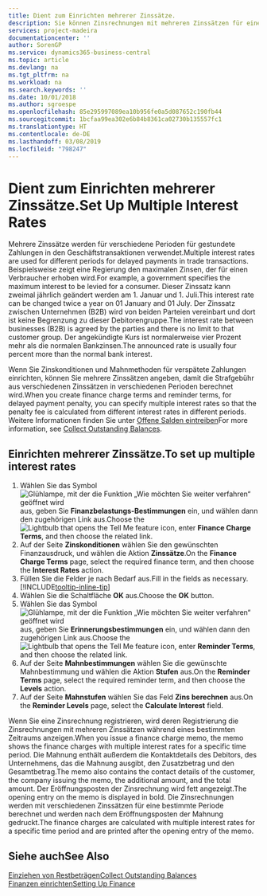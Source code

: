 ```yaml
---
title: Dient zum Einrichten mehrerer Zinssätze.
description: Sie können Zinsrechnungen mit mehreren Zinssätzen für eine bestimmte Periode berechnen. Die Zinsberechnung ist für alle finanziellen Belastungen, nur mit Veränderung des Zinssatzes für eine bestimmte Periode ähnlich.
services: project-madeira
documentationcenter: ''
author: SorenGP
ms.service: dynamics365-business-central
ms.topic: article
ms.devlang: na
ms.tgt_pltfrm: na
ms.workload: na
ms.search.keywords: ''
ms.date: 10/01/2018
ms.author: sgroespe
ms.openlocfilehash: 85e295997089ea10b956fe0a5d087652c190fb44
ms.sourcegitcommit: 1bcfaa99ea302e6b84b8361ca02730b135557fc1
ms.translationtype: HT
ms.contentlocale: de-DE
ms.lasthandoff: 03/08/2019
ms.locfileid: "798247"
---
```

# <a name="set-up-multiple-interest-rates"></a><span data-ttu-id="503d2-104">Dient zum Einrichten mehrerer Zinssätze.</span><span class="sxs-lookup"><span data-stu-id="503d2-104">Set Up Multiple Interest Rates</span></span>
<span data-ttu-id="503d2-105">Mehrere Zinssätze werden für verschiedene Perioden für gestundete Zahlungen in den Geschäftstransaktionen verwendet.</span><span class="sxs-lookup"><span data-stu-id="503d2-105">Multiple interest rates are used for different periods for delayed payments in trade transactions.</span></span> <span data-ttu-id="503d2-106">Beispielsweise zeigt eine Regierung den maximalen Zinsen, der für einen Verbraucher erhoben wird.</span><span class="sxs-lookup"><span data-stu-id="503d2-106">For example, a government specifies the maximum interest to be levied for a consumer.</span></span> <span data-ttu-id="503d2-107">Dieser Zinssatz kann zweimal jährlich geändert werden am 1. Januar und 1. Juli.</span><span class="sxs-lookup"><span data-stu-id="503d2-107">This interest rate can be changed twice a year on 01 January and 01 July.</span></span> <span data-ttu-id="503d2-108">Der Zinssatz zwischen Unternehmen (B2B) wird von beiden Parteien vereinbart und dort ist keine Begrenzung zu dieser Debitorengruppe.</span><span class="sxs-lookup"><span data-stu-id="503d2-108">The interest rate between businesses (B2B) is agreed by the parties and there is no limit to that customer group.</span></span> <span data-ttu-id="503d2-109">Der angekündigte Kurs ist normalerweise vier Prozent mehr als die normalen Bankzinsen.</span><span class="sxs-lookup"><span data-stu-id="503d2-109">The announced rate is usually four percent more than the normal bank interest.</span></span>

<span data-ttu-id="503d2-110">Wenn Sie Zinskonditionen und Mahnmethoden für verspätete Zahlungen einrichten, können Sie mehrere Zinssätzen angeben, damit die Strafgebühr aus verschiedenen Zinssätzen in verschiedenen Perioden berechnet wird.</span><span class="sxs-lookup"><span data-stu-id="503d2-110">When you create finance charge terms and reminder terms, for delayed payment penalty, you can specify multiple interest rates so that the penalty fee is calculated from different interest rates in different periods.</span></span> <span data-ttu-id="503d2-111">Weitere Informationen finden Sie unter [Offene Salden eintreiben](receivables-collect-outstanding-balances.md)</span><span class="sxs-lookup"><span data-stu-id="503d2-111">For more information, see [Collect Outstanding Balances](receivables-collect-outstanding-balances.md).</span></span>

## <a name="to-set-up-multiple-interest-rates"></a><span data-ttu-id="503d2-112">Einrichten mehrerer Zinssätze.</span><span class="sxs-lookup"><span data-stu-id="503d2-112">To set up multiple interest rates</span></span>  
1.  <span data-ttu-id="503d2-113">Wählen Sie das Symbol ![Glühlampe, mit der die Funktion „Wie möchten Sie weiter verfahren“ geöffnet wird](media/ui-search/search_small.png "Wie möchten Sie weiter verfahren?") aus, geben Sie **Finanzbelastungs-Bestimmungen** ein, und wählen dann den zugehörigen Link aus.</span><span class="sxs-lookup"><span data-stu-id="503d2-113">Choose the ![Lightbulb that opens the Tell Me feature](media/ui-search/search_small.png "Tell me what you want to do") icon, enter **Finance Charge Terms**, and then choose the related link.</span></span>  
2.  <span data-ttu-id="503d2-114">Auf der Seite **Zinskonditionen** wählen Sie den gewünschten Finanzausdruck, und wählen die Aktion **Zinssätze**.</span><span class="sxs-lookup"><span data-stu-id="503d2-114">On the **Finance Charge Terms** page, select the required finance term, and then choose the **Interest Rates** action.</span></span>  
3.  <span data-ttu-id="503d2-115">Füllen Sie die Felder je nach Bedarf aus.</span><span class="sxs-lookup"><span data-stu-id="503d2-115">Fill in the fields as necessary.</span></span> [!INCLUDE[tooltip-inline-tip](includes/tooltip-inline-tip_md.md)]
4.  <span data-ttu-id="503d2-116">Wählen Sie die Schaltfläche **OK** aus.</span><span class="sxs-lookup"><span data-stu-id="503d2-116">Choose the **OK** button.</span></span>  
5.  <span data-ttu-id="503d2-117">Wählen Sie das Symbol ![Glühlampe, mit der die Funktion „Wie möchten Sie weiter verfahren“ geöffnet wird](media/ui-search/search_small.png "Wie möchten Sie weiter verfahren?") aus, geben Sie **Erinnerungsbestimmungen** ein, und wählen dann den zugehörigen Link aus.</span><span class="sxs-lookup"><span data-stu-id="503d2-117">Choose the ![Lightbulb that opens the Tell Me feature](media/ui-search/search_small.png "Tell me what you want to do") icon, enter **Reminder Terms**, and then choose the related link.</span></span>  
6.  <span data-ttu-id="503d2-118">Auf der Seite **Mahnbestimmungen** wählen Sie die gewünschte Mahnbestimmung und wählen die Aktion **Stufen** aus.</span><span class="sxs-lookup"><span data-stu-id="503d2-118">On the **Reminder Terms** page, select the required reminder term, and then choose the **Levels** action.</span></span>  
7.  <span data-ttu-id="503d2-119">Auf der Seite **Mahnstufen** wählen Sie das Feld **Zins berechnen** aus.</span><span class="sxs-lookup"><span data-stu-id="503d2-119">On the **Reminder Levels** page, select the **Calculate Interest** field.</span></span>  

<span data-ttu-id="503d2-120">Wenn Sie eine Zinsrechnung registrieren, wird deren Registrierung die Zinsrechnungen mit mehreren Zinssätzen während eines bestimmten Zeitraums anzeigen.</span><span class="sxs-lookup"><span data-stu-id="503d2-120">When you issue a finance charge memo, the memo shows the finance charges with multiple interest rates for a specific time period.</span></span> <span data-ttu-id="503d2-121">Die Mahnung enthält außerdem die Kontaktdetails des Debitors, des Unternehmens, das die Mahnung ausgibt, den Zusatzbetrag und den Gesamtbetrag.</span><span class="sxs-lookup"><span data-stu-id="503d2-121">The memo also contains the contact details of the customer, the company issuing the memo, the additional amount, and the total amount.</span></span> <span data-ttu-id="503d2-122">Der Eröffnungsposten der Zinsrechnung wird fett angezeigt.</span><span class="sxs-lookup"><span data-stu-id="503d2-122">The opening entry on the memo is displayed in bold.</span></span> <span data-ttu-id="503d2-123">Die Zinsrechnungen werden mit verschiedenen Zinssätzen für eine bestimmte Periode berechnet und werden nach dem Eröffnungsposten der Mahnung gedruckt.</span><span class="sxs-lookup"><span data-stu-id="503d2-123">The finance charges are calculated with multiple interest rates for a specific time period and are printed after the opening entry of the memo.</span></span>  

## <a name="see-also"></a><span data-ttu-id="503d2-124">Siehe auch</span><span class="sxs-lookup"><span data-stu-id="503d2-124">See Also</span></span>  
[<span data-ttu-id="503d2-125">Einziehen von Restbeträgen</span><span class="sxs-lookup"><span data-stu-id="503d2-125">Collect Outstanding Balances</span></span>](receivables-collect-outstanding-balances.md)  
[<span data-ttu-id="503d2-126">Finanzen einrichten</span><span class="sxs-lookup"><span data-stu-id="503d2-126">Setting Up Finance</span></span>](finance-setup-finance.md)
